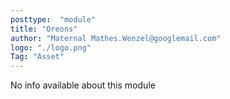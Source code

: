 ```yaml
---
posttype:  "module"  
title: "Oreons"
author: "Maternal Mathes.Wenzel@googlemail.com"
logo: "./logo.png"
Tag: "Asset"
---
```

No info available about this module
